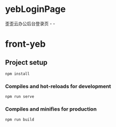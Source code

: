 # yebLoginPage
歪歪云办公后台登录页 - -

# front-yeb

## Project setup
```
npm install
```

### Compiles and hot-reloads for development
```
npm run serve
```

### Compiles and minifies for production
```
npm run build
```

